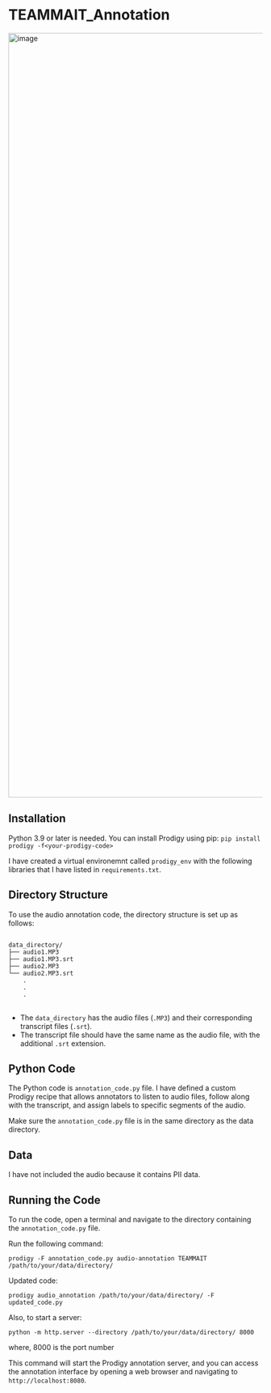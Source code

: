 # TEAMMAIT_Annotation

<img width="1512" alt="image" src="https://github.com/suhasbn/TEAMMAIT_Annotation/assets/51376855/81caa8ef-8505-4140-b48b-3899759e7dc1">

## Installation

Python 3.9 or later is needed. You can install Prodigy using pip:
`pip install prodigy -f<your-prodigy-code>`

I have created a virtual environemnt called `prodigy_env` with the following libraries that I have listed in `requirements.txt`.

## Directory Structure

To use the audio annotation code, the directory structure is set up as follows:
<pre>
<code>
data_directory/
├── audio1.MP3
├── audio1.MP3.srt
├── audio2.MP3
└── audio2.MP3.srt
    .
    .
    .
</code>
</pre>

- The `data_directory` has the audio files (`.MP3`) and their corresponding transcript files (`.srt`).
- The transcript file should have the same name as the audio file, with the additional `.srt` extension.

## Python Code

The Python code is `annotation_code.py` file. I have defined a custom Prodigy recipe that allows annotators to listen to audio files, follow along with the transcript, and assign labels to specific segments of the audio.

Make sure the `annotation_code.py` file is in the same directory as the data directory.

## Data
I have not included the audio because it contains PII data.

## Running the Code

To run the code, open a terminal and navigate to the directory containing the `annotation_code.py` file.

Run the following command:

`prodigy -F annotation_code.py audio-annotation TEAMMAIT /path/to/your/data/directory/`

Updated code: 

`prodigy audio_annotation /path/to/your/data/directory/ -F updated_code.py`

Also, to start a server:

`python -m http.server --directory /path/to/your/data/directory/ 8000`

where, 8000 is the port number

This command will start the Prodigy annotation server, and you can access the annotation interface by opening a web browser and navigating to `http://localhost:8080`.
